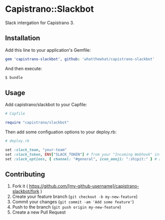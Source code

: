 # Capistrano::Slackbot

Slack intergation for Capistrano 3.

## Installation

Add this line to your application's Gemfile:
```yaml
gem 'capistrano-slackbot', github: 'whatthewhat/capistrano-slackbot'
```

And then execute:
```bash
$ bundle
```

## Usage

Add capistrano/slackbot to your Capfile:
```ruby
# Capfile

require "capistrano/slackbot"
```

Then add some configuation options to your deploy.rb:
```ruby
# deploy.rb

set :slack_team, "your-team"
set :slack_token, ENV["SLACK_TOKEN"] # from your "Incoming Webhook" integration
set :slack_options, { channel: "#general", icon_emoji: ":shipit:" } # arbitrary additional options passed to slack
```

## Contributing

1. Fork it ( https://github.com/[my-github-username]/capistrano-slackbot/fork )
2. Create your feature branch (`git checkout -b my-new-feature`)
3. Commit your changes (`git commit -am 'Add some feature'`)
4. Push to the branch (`git push origin my-new-feature`)
5. Create a new Pull Request
